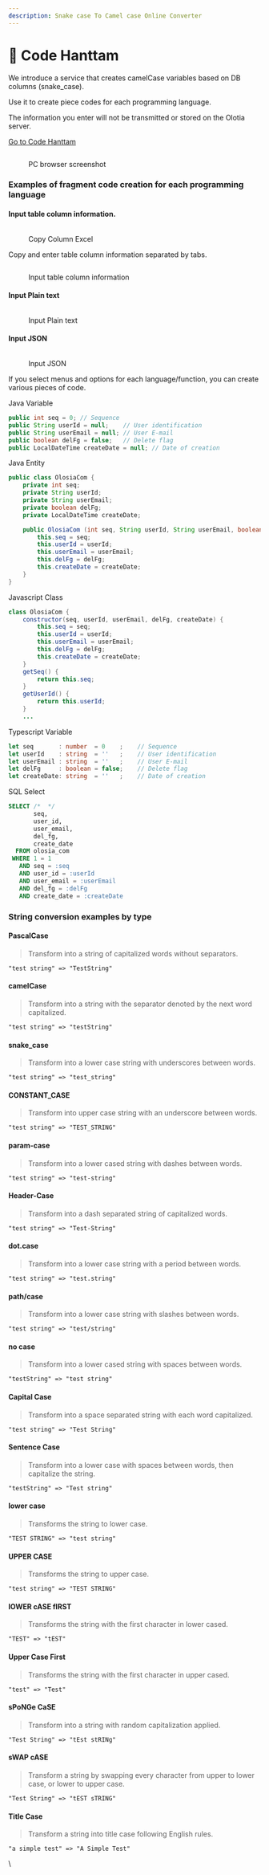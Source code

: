 ```yaml
---
description: Snake case To Camel case Online Converter
---
```


# 🚀 Code Hanttam

We introduce a service that creates camelCase variables based on DB columns (snake\_case).

Use it to create piece codes for each programming language.

The information you enter will not be transmitted or stored on the Olotia server.

[Go to Code Hanttam](https://olosia.com/code-hanttam)

<figure><img src="../.gitbook/assets/code-hanttam_en.png" alt=""><figcaption><p>PC browser screenshot</p></figcaption></figure>

### Examples of fragment code creation for each programming language

#### Input table column information. <a href="#undefined" id="undefined"></a>

<figure><img src="../.gitbook/assets/case-craft_excel.png" alt=""><figcaption><p>Copy Column Excel</p></figcaption></figure>

Copy and enter table column information separated by tabs.

<figure><img src="../.gitbook/assets/case-craft_column_db.png" alt=""><figcaption><p>Input table column information</p></figcaption></figure>

#### Input Plain text

<figure><img src="../.gitbook/assets/case-craft_column_txt.png" alt=""><figcaption><p>Input Plain text</p></figcaption></figure>

#### Input JSON

<figure><img src="../.gitbook/assets/case-craft_column_json.png" alt=""><figcaption><p>Input JSON</p></figcaption></figure>

If you select menus and options for each language/function, you can create various pieces of code.



Java Variable

```java
public int seq = 0;	// Sequence
public String userId = null;	// User identification
public String userEmail = null;	// User E-mail
public boolean delFg = false;	// Delete flag
public LocalDateTime createDate = null;	// Date of creation
```

Java Entity

```java
public class OlosiaCom {
	private int seq;
	private String userId;
	private String userEmail;
	private boolean delFg;
	private LocalDateTime createDate;

	public OlosiaCom (int seq, String userId, String userEmail, boolean delFg, LocalDateTime createDate) {
		this.seq = seq;
		this.userId = userId;
		this.userEmail = userEmail;
		this.delFg = delFg;
		this.createDate = createDate;
	}
}
```

Javascript Class

```java
class OlosiaCom {
	constructor(seq, userId, userEmail, delFg, createDate) {
		this.seq = seq;
		this.userId = userId;
		this.userEmail = userEmail;
		this.delFg = delFg;
		this.createDate = createDate;
	}
	getSeq() {
		return this.seq;
	}
	getUserId() {
		return this.userId;
	}
    ...
```

Typescript Variable

```typescript
let seq       : number  = 0    ;	// Sequence
let userId    : string  = ''   ;	// User identification
let userEmail : string  = ''   ;	// User E-mail
let delFg     : boolean = false;	// Delete flag
let createDate: string  = ''   ;	// Date of creation
```

SQL Select

```sql
SELECT /*  */
       seq,
       user_id,
       user_email,
       del_fg,
       create_date
  FROM olosia_com
 WHERE 1 = 1
   AND seq = :seq
   AND user_id = :userId
   AND user_email = :userEmail
   AND del_fg = :delFg
   AND create_date = :createDate
```



### String conversion examples by type

#### PascalCase <a href="#pascalcase" id="pascalcase"></a>

> Transform into a string of capitalized words without separators.

```
"test string" => "TestString"
```

#### camelCase <a href="#camelcase" id="camelcase"></a>

> Transform into a string with the separator denoted by the next word capitalized.

```
"test string" => "testString"
```

#### snake\_case <a href="#snake_case" id="snake_case"></a>

> Transform into a lower case string with underscores between words.

```
"test string" => "test_string"
```

#### CONSTANT\_CASE <a href="#constant_case" id="constant_case"></a>

> Transform into upper case string with an underscore between words.

```
"test string" => "TEST_STRING"
```

#### param-case <a href="#param-case" id="param-case"></a>

> Transform into a lower cased string with dashes between words.

```
"test string" => "test-string"
```

#### Header-Case <a href="#header-case" id="header-case"></a>

> Transform into a dash separated string of capitalized words.

```
"test string" => "Test-String"
```

#### dot.case <a href="#dotcase" id="dotcase"></a>

> Transform into a lower case string with a period between words.

```
"test string" => "test.string"
```

#### path/case <a href="#pathcase" id="pathcase"></a>

> Transform into a lower case string with slashes between words.

```
"test string" => "test/string"
```

#### no case <a href="#no-case" id="no-case"></a>

> Transform into a lower cased string with spaces between words.

```
"testString" => "test string"
```

#### Capital Case <a href="#capital-case" id="capital-case"></a>

> Transform into a space separated string with each word capitalized.

```
"test string" => "Test String"
```

#### Sentence Case <a href="#sentence-case" id="sentence-case"></a>

> Transform into a lower case with spaces between words, then capitalize the string.

```
"testString" => "Test string"
```

#### lower case <a href="#lower-case" id="lower-case"></a>

> Transforms the string to lower case.

```
"TEST STRING" => "test string"
```

#### UPPER CASE <a href="#upper-case" id="upper-case"></a>

> Transforms the string to upper case.

```
"test string" => "TEST STRING"
```

#### lOWER cASE fIRST <a href="#lower-case-first" id="lower-case-first"></a>

> Transforms the string with the first character in lower cased.

```
"TEST" => "tEST"
```

#### Upper Case First <a href="#upper-case-first" id="upper-case-first"></a>

> Transforms the string with the first character in upper cased.

```
"test" => "Test"
```

#### sPoNGe CaSE <a href="#sponge-case" id="sponge-case"></a>

> Transform into a string with random capitalization applied.

```
"Test String" => "tEst stRINg"
```

#### sWAP cASE <a href="#swap-case" id="swap-case"></a>

> Transform a string by swapping every character from upper to lower case, or lower to upper case.

```
"Test String" => "tEST sTRING"
```

#### Title Case <a href="#title-case" id="title-case"></a>

> Transform a string into title case following English rules.

```
"a simple test" => "A Simple Test"
```

\

